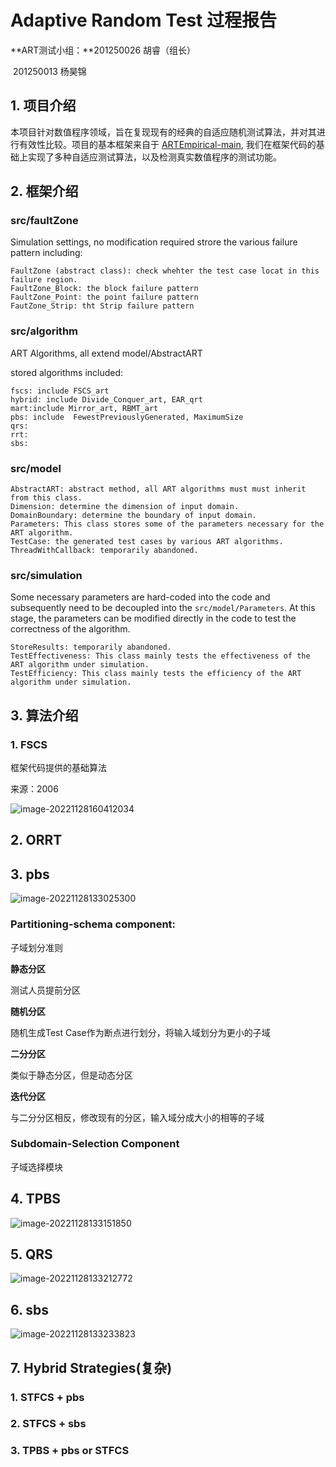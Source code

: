 # Adaptive Random Test 过程报告

**ART测试小组：**201250026 胡睿（组长）

​							201250013 杨昊锦

## 1. 项目介绍

本项目针对数值程序领域，旨在复现现有的经典的自适应随机测试算法，并对其进行有效性比较。项目的基本框架来自于 [ARTEmpirical-main](https://box.nju.edu.cn/d/9288e9a87a5c4c3c961e/), 我们在框架代码的基础上实现了多种自适应测试算法，以及检测真实数值程序的测试功能。

## 2. 框架介绍

### src/faultZone

Simulation settings, no modification required
strore the various failure pattern including:

```
FaultZone (abstract class): check whehter the test case locat in this failure region. 
FaultZone_Block: the block failure pattern
FaultZone_Point: the point failure pattern
FautZone_Strip: tht Strip failure pattern
```

### src/algorithm

 ART  Algorithms, all extend model/AbstractART

stored algorithms included:

```
fscs: include FSCS_art
hybrid: include Divide_Conquer_art, EAR_qrt
mart:include Mirror_art, RBMT_art
pbs: include  FewestPreviouslyGenerated, MaximumSize
qrs:
rrt:
sbs:
```



### src/model

```
AbstractART: abstract method, all ART algorithms must must inherit from this class.
Dimension: determine the dimension of input domain.
DomainBoundary: determine the boundary of input domain.
Parameters: This class stores some of the parameters necessary for the ART algorithm.
TestCase: the generated test cases by various ART algorithms.
ThreadWithCallback: temporarily abandoned.
```

### src/simulation

Some necessary parameters are hard-coded into the code and subsequently need to be decoupled into the ```src/model/Parameters```. At this stage, the parameters can be modified directly in the code to test the correctness of the algorithm.

```
StoreResults: temporarily abandoned.
TestEffectiveness: This class mainly tests the effectiveness of the ART algorithm under simulation.
TestEfficiency: This class mainly tests the efficiency of the ART algorithm under simulation.
```



## 3. 算法介绍

### 1. FSCS

框架代码提供的基础算法

来源：2006

![image-20221128160412034](./assets/image-20221128160412034.png)

## 2. ORRT



## 3. pbs

![image-20221128133025300](./assets/image-20221128133025300.png)

### Partitioning-schema component:

子域划分准则

**静态分区**

测试人员提前分区

**随机分区**

随机生成Test Case作为断点进行划分，将输入域划分为更小的子域

**二分分区**

类似于静态分区，但是动态分区

**迭代分区**

与二分分区相反，修改现有的分区，输入域分成大小的相等的子域

###  Subdomain-Selection Component

子域选择模块



## 4. TPBS

![image-20221128133151850](./assets/image-20221128133151850.png)

## 5. QRS

![image-20221128133212772](./assets/image-20221128133212772.png)

## 6. sbs

![image-20221128133233823](./assets/image-20221128133233823.png)

## 7.  Hybrid Strategies(复杂)

### 1.  STFCS + pbs

### 2. STFCS + sbs

### 3.  TPBS + pbs or STFCS